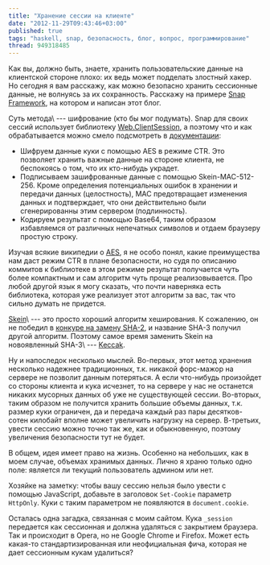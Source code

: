 ```yaml
---
title: "Хранение сессии на клиенте"
date: "2012-11-29T09:43:46+03:00"
published: true
tags: "haskell, snap, безопасность, блог, вопрос, программирование"
thread: 949318485
---
```


Как вы, должно быть, знаете, хранить пользовательские данные на клиентской стороне плохо: их ведь может подделать
злостный хакер. Но сегодня я вам расскажу, как можно безопасно хранить сессионные данные, не волнуясь за их сохранность.
Расскажу на примере [Snap Framework](http://snapframework.com/), на котором и написан этот блог.

Суть метода\ --- шифрование (кто бы мог подумать). Snap для своих сессий использует библиотеку
[Web.ClientSession](https://github.com/yesodweb/clientsession), а поэтому что и как обрабатывается можно смело
подсмотреть в [документации](http://hackage.haskell.org/package/clientsession):

* Шифруем данные куки с помощью AES в режиме CTR. Это позволяет хранить важные данные на стороне клиента, не беспокоясь
  о том, что их кто-нибудь украдет.
* Подписываем зашифрованные данные с помощью Skein-MAC-512-256. Кроме определения потенциальных ошибок в хранении и
  передачи данных (целостность), MAC предотвращает изменения данных и подтверждает, что они действительно были
  сгенерированны этим сервером (подлинность).
* Кодируем результат с помощью Base64, таким образом избавляемся от различных непечатных символов и отдаем браузеру
  простую строку.

Изучая всякие википедии о [AES](http://en.wikipedia.org/wiki/Advanced_Encryption_Standard), я не особо понял, какие
преимущества нам даст режим CTR в плане безопасности, но судя по описанию коммитов к библиотеке в этом режиме результат
получается чуть более компактным и сам алгоритм чуть проще реализовывается. Про любой другой язык я могу сказать, что
почти наверняка есть библиотека, которая уже реализует этот алгоритм за вас, так что сильно думать не придется.

[Skein](http://en.wikipedia.org/wiki/Skein_(hash_function))\ --- это просто хороший алгоритм хеширования. К сожалению, он
не победил в [конкуре на замену SHA-2](http://en.wikipedia.org/wiki/NIST_hash_function_competition), и название SHA-3
получил другой алгоритм. Поэтому самое время заменить Skein на новоявленный SHA-3\ ---
[Keccak](http://en.wikipedia.org/wiki/SHA-3).

Ну и напоследок несколько мыслей. Во-первых, этот метод хранения несколько надежнее традиционных, т.к. никакой
форс-мажор на сервере не позволит данным потеряться. А если что-нибудь произойдет со стороны клиента и кука исчезнет,
то на сервере у нас не останется никаких мусорных данных об уже не существующей сессии. Во-вторых, таким образом
не получится хранить большие объемы данных, т.к. размер куки ограничен, да и передача каждый раз пары десятков-сотен
килобайт вполне может увеличить нагрузку на сервер. В-третьих, увести сессию можно точно так же, как и обыкновенную,
поэтому увеличения безопасности тут не будет.

В общем, идея имеет право на жизнь. Особенно на небольших, как в моем случае, объемах хранимых данных. Лично я храню
только одно поле: является ли текущий пользователь админом или нет.

Хозяйке на заметку: чтобы вашу сессию нельзя было увести с помощью JavaScript, добавьте в заголовок `Set-Cookie`
параметр `HttpOnly`. Куки с таким параметром не появляются в `document.cookie`.

Осталась одна загадка, связанная с моим сайтом. Кука `_session` передается как сессионная и должна удаляться
с закрытием браузера. Так и происходит в Opera, но не Google Chrome и Firefox. Может есть какая-то стандартизированная
или неофициальная фича, которая не дает сессионным кукам удалиться?
